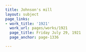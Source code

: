 ```yaml
---
title: Johnson's mill
layout: subject
page_links:
- work_title: '1921'
  work_url: pages/works/1921
  page_title: Friday July 29, 1921
  page_anchor: page-1336

---
```

